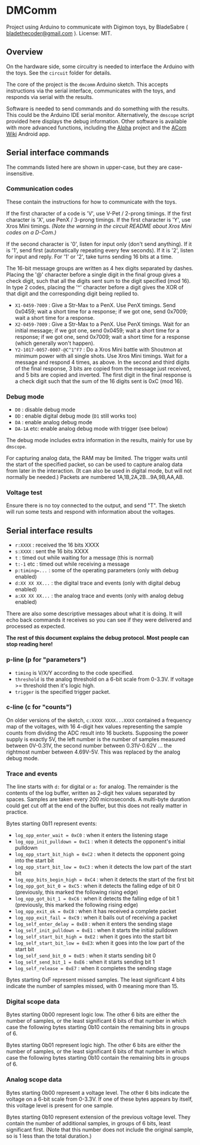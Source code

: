 
# DMComm

Project using Arduino to communicate with Digimon toys, by BladeSabre ( bladethecoder@gmail.com ). License: MIT.

## Overview

On the hardware side, some circuitry is needed to interface the Arduino with the toys. See the `circuit` folder for details.

The core of the project is the `dmcomm` Arduino sketch. This accepts instructions via the serial interface, communicates with the toys, and responds via serial with the results.

Software is needed to send commands and do something with the results. This could be the Arduino IDE serial monitor. Alternatively, the `dmscope` script provided here displays the debug information. Other software is available with more advanced functions, including the [Alpha](https://www.alphahub.site/) project and the [ACom Wiki](https://play.google.com/store/apps/details?id=com.mintmaker.acomwiki) Android app.

## Serial interface commands

The commands listed here are shown in upper-case, but they are case-insensitive.

### Communication codes

These contain the instructions for how to communicate with the toys.

If the first character of a code is 'V', use V-Pet / 2-prong timings. If the first character is 'X', use PenX / 3-prong timings. If the first character is 'Y', use Xros Mini timings. *(Note the warning in the circuit README about Xros Mini codes on a D-Com.)*

If the second character is '0', listen for input only (don't send anything). If it is '1', send first (automatically repeating every few seconds). If it is '2', listen for input and reply. For '1' or '2', take turns sending 16 bits at a time.

The 16-bit message groups are written as 4 hex digits separated by dashes. Placing the '@' character before a single digit in the final group gives a check digit, such that all the digits sent sum to the digit specified (mod 16). In type 2 codes, placing the '^' character before a digit gives the XOR of that digit and the corresponding digit being replied to.

* `X1-0459-7009` : Give a Str-Max to a PenX. Use PenX timings. Send 0x0459; wait a short time for a response; if we got one, send 0x7009; wait a short time for a response.
* `X2-0459-7009` : Give a Str-Max to a PenX. Use PenX timings. Wait for an initial message; if we got one, send 0x0459; wait a short time for a response; if we got one, send 0x7009; wait a short time for a response (which generally won't happen).
* `Y2-1017-0057-0007-@C^1^F7` : Do a Xros Mini battle with Shoutmon at minimum power with all single shots. Use Xros Mini timings. Wait for a message and respond 4 times, as above. In the second and third digits of the final response, 3 bits are copied from the message just received, and 5 bits are copied and inverted. The first digit in the final response is a check digit such that the sum of the 16 digits sent is 0xC (mod 16).

### Debug mode

* `D0` : disable debug mode
* `DD` : enable digital debug mode (`D1` still works too)
* `DA` : enable analog debug mode
* `DA-1A` etc: enable analog debug mode with trigger (see below)

The debug mode includes extra information in the results, mainly for use by `dmscope`.

For capturing analog data, the RAM may be limited. The trigger waits until the start of the specified packet, so can be used to capture analog data from later in the interaction. (It can also be used in digital mode, but will not normally be needed.) Packets are numbered 1A,1B,2A,2B...9A,9B,AA,AB.

### Voltage test

Ensure there is no toy connected to the output, and send "T". The sketch will run some tests and respond with information about the voltages.

## Serial interface results

* `r:XXXX` : received the 16 bits XXXX
* `s:XXXX` : sent the 16 bits XXXX
* `t` : timed out while waiting for a message (this is normal)
* `t:-1` etc : timed out while receiving a message
* `p:timing=...` : some of the operating parameters (only with debug enabled)
* `d:XX XX XX...` : the digital trace and events (only with digital debug enabled)
* `a:XX XX XX...` : the analog trace and events (only with analog debug enabled)

There are also some descriptive messages about what it is doing. It will echo back commands it receives so you can see if they were delivered and processed as expected.

**The rest of this document explains the debug protocol. Most people can stop reading here!**

### p-line (p for "parameters")

* `timing` is V/X/Y according to the code specified.
* `threshold` is the analog threshold on a 6-bit scale from 0-3.3V. If voltage >= threshold then it's logic high.
* `trigger` is the specified trigger packet.

### c-line (c for "counts")

On older versions of the sketch, `c:XXXX XXXX...XXXX` contained a frequency map of the voltages, with 16 4-digit hex values representing the sample counts from dividing the ADC result into 16 buckets. Supposing the power supply is exactly 5V, the left number is the number of samples measured between 0V-0.31V, the second number between 0.31V-0.62V ... the rightmost number between 4.69V-5V. This was replaced by the analog debug mode.

### Trace and events

The line starts with `d:` for digital or `a:` for analog. The remainder is the contents of the log buffer, written as 2-digit hex values separated by spaces. Samples are taken every 200 microseconds. A multi-byte duration could get cut off at the end of the buffer, but this does not really matter in practice.

Bytes starting 0b11 represent events:

* `log_opp_enter_wait = 0xC0` : when it enters the listening stage
* `log_opp_init_pulldown = 0xC1` : when it detects the opponent's initial pulldown
* `log_opp_start_bit_high = 0xC2` : when it detects the opponent going into the start bit
* `log_opp_start_bit_low = 0xC3` : when it detects the low part of the start bit
* `log_opp_bits_begin_high = 0xC4` : when it detects the start of the first bit
* `log_opp_got_bit_0 = 0xC5` : when it detects the falling edge of bit 0 (previously, this marked the following rising edge)
* `log_opp_got_bit_1 = 0xC6` : when it detects the falling edge of bit 1 (previously, this marked the following rising edge)
* `log_opp_exit_ok = 0xC8` : when it has received a complete packet
* `log_opp_exit_fail = 0xC9` : when it bails out of receiving a packet
* `log_self_enter_delay = 0xE0` : when it enters the sending stage
* `log_self_init_pulldown = 0xE1` : when it starts the initial pulldown
* `log_self_start_bit_high = 0xE2` : when it goes into the start bit
* `log_self_start_bit_low = 0xE3`: when it goes into the low part of the start bit
* `log_self_send_bit_0 = 0xE5` : when it starts sending bit 0
* `log_self_send_bit_1 = 0xE6` : when it starts sending bit 1
* `log_self_release = 0xE7` : when it completes the sending stage

Bytes starting 0xF represent missed samples. The least significant 4 bits indicate the number of samples missed, with 0 meaning more than 15.

### Digital scope data

Bytes starting 0b00 represent logic low. The other 6 bits are either the number of samples, or the least significant 6 bits of that number in which case the following bytes starting 0b10 contain the remaining bits in groups of 6.

Bytes starting 0b01 represent logic high. The other 6 bits are either the number of samples, or the least significant 6 bits of that number in which case the following bytes starting 0b10 contain the remaining bits in groups of 6.

### Analog scope data

Bytes starting 0b00 represent a voltage level. The other 6 bits indicate the voltage on a 6-bit scale from 0-3.3V. If one of these bytes appears by itself, this voltage level is present for one sample.

Bytes starting 0b10 represent extension of the previous voltage level. They contain the number of additional samples, in groups of 6 bits, least significant first. (Note that this number does not include the original sample, so is 1 less than the total duration.)


